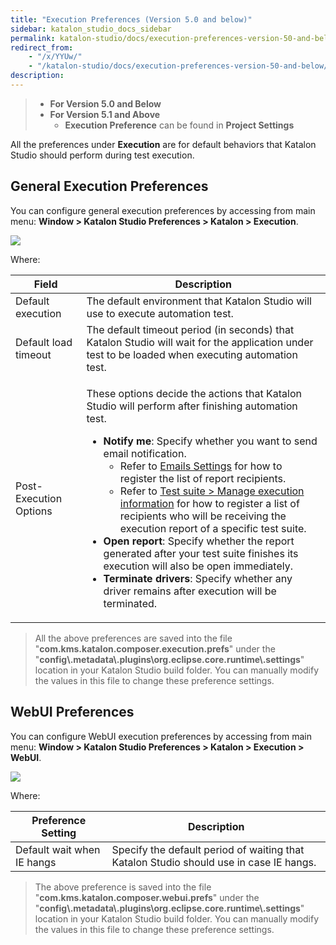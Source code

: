 ```yaml
---
title: "Execution Preferences (Version 5.0 and below)"
sidebar: katalon_studio_docs_sidebar
permalink: katalon-studio/docs/execution-preferences-version-50-and-below.html
redirect_from:
    - "/x/YYUw/"
    - "/katalon-studio/docs/execution-preferences-version-50-and-below/"
description:
---
```

> *   **For Version 5.0 and Below**
> *   **For Version 5.1 and Above**
>     *   **Execution Preference** can be found in **Project Settings**

All the preferences under **Execution** are for default behaviors that Katalon Studio should perform during test execution. 

General Execution Preferences
-----------------------------

You can configure general execution preferences by accessing from main menu: **Window > Katalon Studio Preferences > Katalon > Execution**.

![](../../images/katalon-studio/docs/execution-preferences-version-50-and-below/image2017-6-29-163A03A23.png)

Where:

<table><thead><tr><th>Field</th><th>Description</th></tr></thead><tbody><tr><td>Default execution</td><td>The default environment that Katalon Studio will use to execute automation test.</td></tr><tr><td>Default load timeout</td><td>The default timeout period (in seconds) that Katalon Studio will wait for the application under test to be loaded when executing automation test.</td></tr><tr><td>Post-Execution Options</td><td><p>These options decide the actions that Katalon Studio will perform after finishing automation test.</p><ul><li><strong>Notify me</strong>: Specify whether you want to send email notification.<ul><li>Refer to <a href="/display/KD/Emails+Settings">Emails Settings</a> for how to register the list of report recipients.</li><li>Refer to <a href="/pages/viewpage.action?pageId=786668">Test suite &gt; Manage execution information</a> for how to register a list of recipients who will be receiving the execution report of a specific test suite.</li></ul></li><li><strong>Open report</strong>: Specify whether the report generated after your test suite finishes its execution will also be open immediately.</li><li><strong>Terminate drivers</strong>: Specify whether any driver remains after execution will be terminated.</li></ul></td></tr></tbody></table>

> All the above preferences are saved into the file "**com.kms.katalon.composer.execution.prefs**" under the "**config\\.metadata\\.plugins\\org.eclipse.core.runtime\\.settings**" location in your Katalon Studio build folder. You can manually modify the values in this file to change these preference settings.

WebUI Preferences
-----------------

You can configure WebUI execution preferences by accessing from main menu: **Window > Katalon Studio Preferences > Katalon > Execution > WebUI**.

![](../../images/katalon-studio/docs/execution-preferences-version-50-and-below/image2017-6-29-163A13A20.png)

Where:

| Preference Setting | Description |
| --- | --- |
| Default wait when IE hangs | Specify the default period of waiting that Katalon Studio should use in case IE hangs. |

> The above preference is saved into the file "**com.kms.katalon.composer.webui.prefs**" under the "**config\\.metadata\\.plugins\\org.eclipse.core.runtime\\.settings**" location in your Katalon Studio build folder. You can manually modify the values in this file to change these preference settings.